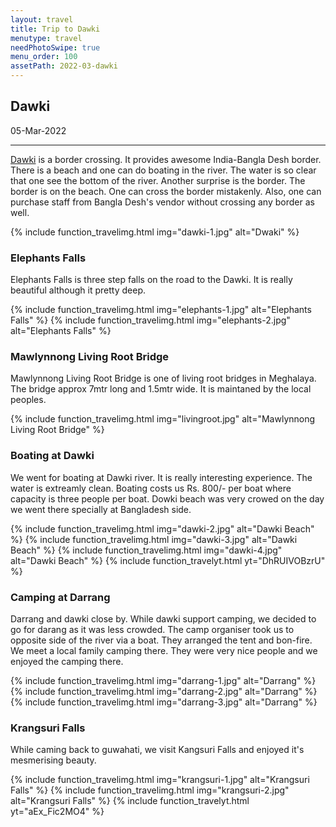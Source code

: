 ```yaml
---
layout: travel
title: Trip to Dawki
menutype: travel
needPhotoSwipe: true
menu_order: 100
assetPath: 2022-03-dawki
---
```


## Dawki
05-Mar-2022

---

[Dawki](https://en.wikipedia.org/wiki/Dawki) is a border crossing. It provides awesome India-Bangla Desh border. There is a beach and one can do boating in the river. The water is so clear that one see the bottom of the river. Another surprise is the border. The border is on the beach. One can cross the border mistakenly. Also, one can purchase staff from Bangla Desh's vendor without crossing any border as well.

{% include function_travelimg.html img="dawki-1.jpg" alt="Dwaki" %}

### Elephants Falls
Elephants Falls is three step falls on the road to the Dawki. It is really beautiful although it pretty deep.

{% include function_travelimg.html img="elephants-1.jpg" alt="Elephants Falls" %}
{% include function_travelimg.html img="elephants-2.jpg" alt="Elephants Falls" %}

### Mawlynnong Living Root Bridge
Mawlynnong Living Root Bridge is one of living root bridges in Meghalaya. The bridge approx 7mtr long and 1.5mtr wide. It is maintaned by the local peoples.

{% include function_travelimg.html img="livingroot.jpg" alt="Mawlynnong Living Root Bridge" %}

### Boating at Dawki
We went for boating at Dawki river. It is really interesting experience. The water is extreamly clean. Boating costs us Rs. 800/- per boat where capacity is three people per boat. Dowki beach was very crowed on the day we went there specially at Bangladesh side.


{% include function_travelimg.html img="dawki-2.jpg" alt="Dawki Beach" %}
{% include function_travelimg.html img="dawki-3.jpg" alt="Dawki Beach" %}
{% include function_travelimg.html img="dawki-4.jpg" alt="Dawki Beach" %}
{% include function_travelyt.html yt="DhRUIVOBzrU" %}

### Camping at Darrang
Darrang and dawki close by. While dawki support camping, we decided to go for darang as it was less crowded. The camp organiser took us to opposite side of the river via a boat. They arranged the tent and bon-fire. We meet a local family camping there. They were very nice people and we enjoyed the camping there.

{% include function_travelimg.html img="darrang-1.jpg" alt="Darrang" %}
{% include function_travelimg.html img="darrang-2.jpg" alt="Darrang" %}
{% include function_travelimg.html img="darrang-3.jpg" alt="Darrang" %}

### Krangsuri Falls
While caming back to guwahati, we visit Kangsuri Falls and enjoyed it's mesmerising beauty.

{% include function_travelimg.html img="krangsuri-1.jpg" alt="Krangsuri Falls" %}
{% include function_travelimg.html img="krangsuri-2.jpg" alt="Krangsuri Falls" %}
{% include function_travelyt.html yt="aEx_Fic2MO4" %}

